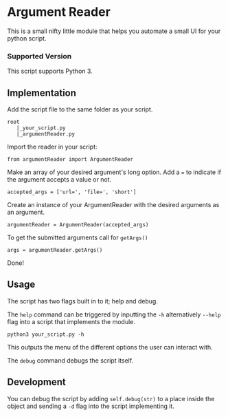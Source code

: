 # Argument Reader

This  is a small nifty little module that helps you automate a small UI for your python script.

### Supported Version

This script supports Python 3.

## Implementation

Add the script file to the same folder as your script. 

```
root
   |_your_script.py
   |_argumentReader.py
```

Import the reader in your script:

```
from argumentReader import ArgumentReader
```

Make an array of your desired argument's long option. Add a `=` to indicate if the argument accepts a value or not.

```
accepted_args = ['url=', 'file=', 'short']
```

Create an instance of your ArgumentReader with the desired arguments as an argument.

```
argumentReader = ArgumentReader(accepted_args)
```

To get the submitted arguments call for `getArgs()`

```
args = argumentReader.getArgs()
```

Done!

## Usage

The script has two flags built in to it; help and debug.

The `help` command can be triggered by inputting the `-h` alternatively `--help` flag into a script that implements the module.

```
python3 your_script.py -h
```

This outputs the menu of the different options the user can interact with.

The `debug` command debugs the script itself.


## Development

You can debug the script by adding `self.debug(str)` to a place inside the object and sending a `-d` flag into the script implementing it.